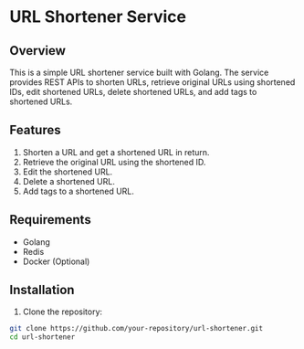 # URL Shortener Service

## Overview

This is a simple URL shortener service built with Golang. The service provides REST APIs to shorten URLs, retrieve original URLs using shortened IDs, edit shortened URLs, delete shortened URLs, and add tags to shortened URLs.

## Features

1. Shorten a URL and get a shortened URL in return.
2. Retrieve the original URL using the shortened ID.
3. Edit the shortened URL.
4. Delete a shortened URL.
5. Add tags to a shortened URL.

## Requirements

- Golang
- Redis
- Docker (Optional)

## Installation

1. Clone the repository:

```bash
git clone https://github.com/your-repository/url-shortener.git
cd url-shortener
